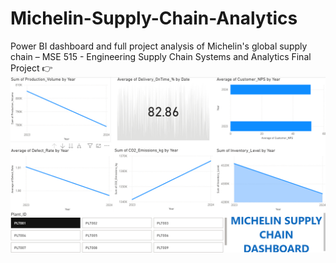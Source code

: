 # Michelin-Supply-Chain-Analytics
Power BI dashboard and full project analysis of Michelin's global supply chain – MSE 515 - Engineering Supply Chain Systems and Analytics Final Project
👉 [![Dashboard Preview](dashboard_preview.png)](./Dashboard.pdf)


